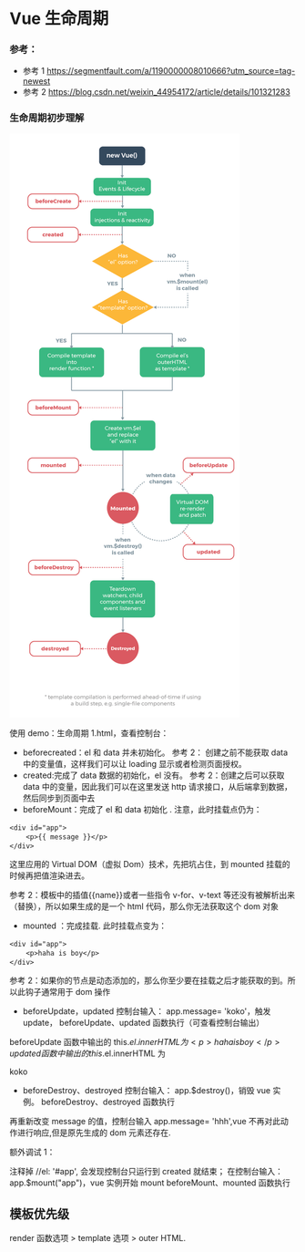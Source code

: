 # Vue 生命周期

### 参考：

- 参考 1 https://segmentfault.com/a/1190000008010666?utm_source=tag-newest
- 参考 2 https://blog.csdn.net/weixin_44954172/article/details/101321283

### 生命周期初步理解

![lifecycle](./lifecycle.png)

使用 demo：生命周期 1.html，查看控制台：

- beforecreated：el 和 data 并未初始化。 参考 2： 创建之前不能获取 data 中的变量值，这样我们可以让 loading 显示或者检测页面授权。
- created:完成了 data 数据的初始化，el 没有。 参考 2：创建之后可以获取 data 中的变量，因此我们可以在这里发送 http 请求接口，从后端拿到数据，然后同步到页面中去
- beforeMount：完成了 el 和 data 初始化 . 注意，此时挂载点仍为：

```
<div id="app">
    <p>{{ message }}</p>
</div>
```

这里应用的 Virtual DOM（虚拟 Dom）技术，先把坑占住，到 mounted 挂载的时候再把值渲染进去。

参考 2：模板中的插值{{name}}或者一些指令 v-for、v-text 等还没有被解析出来（替换），所以如果生成的是一个 html 代码，那么你无法获取这个 dom 对象

- mounted ：完成挂载.
  此时挂载点变为：

```
<div id="app">
    <p>haha is boy</p>
</div>
```

参考 2：如果你的节点是动态添加的，那么你至少要在挂载之后才能获取的到。所以此钩子通常用于 dom 操作

- beforeUpdate，updated
  控制台输入： app.message= 'koko'，触发 update，
  beforeUpdate、updated 函数执行（可查看控制台输出）

beforeUpdate 函数中输出的 this.$el.innerHTML 为 <p>haha is boy</p>
updated函数中输出的 this.$el.innerHTML 为 <p>koko</p>

- beforeDestroy、destroyed
  控制台输入： app.$destroy()，销毁 vue 实例。
  beforeDestroy、destroyed 函数执行

再重新改变 message 的值，控制台输入 app.message= 'hhh',vue 不再对此动作进行响应,但是原先生成的 dom 元素还存在.

额外调试 1：

注释掉 //el: '#app', 会发现控制台只运行到 created 就结束；
在控制台输入： app.$mount("app")，vue 实例开始 mount
beforeMount、mounted 函数执行

## 模板优先级

render 函数选项 > template 选项 > outer HTML.
